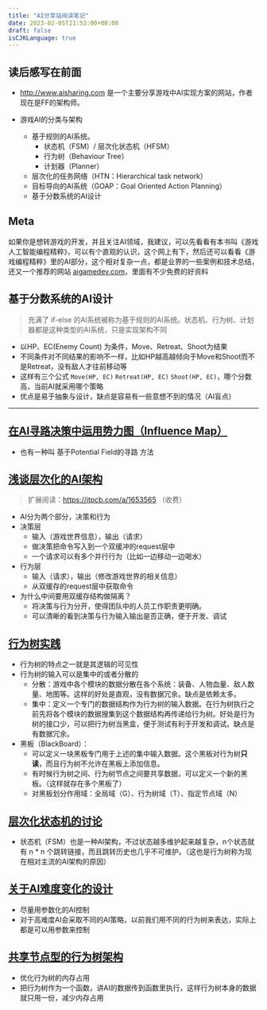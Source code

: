 ```yaml
---
title: "AI分享站阅读笔记"
date: 2023-02-05T21:53:00+08:00
draft: false
isCJKLanguage: true
---
```


## 读后感写在前面

- http://www.aisharing.com 是一个主要分享游戏中AI实现方案的网站，作者现在是FF的架构师。
- 游戏AI的分类与架构

  - 基于规则的AI系统。
    - 状态机（FSM）/ 层次化状态机（HFSM）
    - 行为树（Behaviour Tree）
    - 计划器（Planner）
  - 层次化的任务网络（HTN：Hierarchical task network）
  - 目标导向的AI系统（GOAP：Goal Oriented Action Planning）
  - 基于分数系统的AI设计
  

## Meta

如果你是想转游戏的开发，并且关注AI领域，我建议，可以先看看有本书叫《游戏人工智能编程精粹》，可以有个直观的认识，这个网上有下，然后还可以看看《游戏编程精粹》里的AI部分，这个相对复杂一点，都是业界的一些案例和技术总结，还又一个推荐的网站 [aigamedev.com](aigamedev.com)，里面有不少免费的好资料

## **基于分数系统的AI设计**

> 充满了 if-else 的AI系统被称为基于规则的AI系统。状态机、行为树、计划器都是这种类型的AI系统，只是实现架构不同

- 以HP、EC(Enemy Count) 为条件，Move、Retreat、Shoot为结果
- 不同条件对不同结果的影响不一样，比如HP越高越倾向于Move和Shoot而不是Retreat，没有敌人才往前移动等
- 这样有三个公式 `Move(HP, EC)` `Retreat(HP, EC)` `Shoot(HP, EC)`，哪个分数高，当前AI就采用哪个策略
- 优点是易于抽象与设计，缺点是容易有一些意想不到的情况（AI盲点）

------

## **[在AI寻路决策中运用势力图（Influence Map）](http://www.aisharing.com/archives/80)**

- 也有一种叫 基于Potential Field的寻路 方法

## **[浅谈层次化的AI架构](http://www.aisharing.com/archives/86)**

> 扩展阅读：https://itpcb.com/a/1653565 （收费）

- AI分为两个部分，决策和行为
- 决策层
  - 输入（游戏世界信息），输出（请求）
  - 做决策把命令写入到一个双缓冲的request层中
  - 一个请求可以有多个并行行为（比如一边移动一边喝水）
- 行为层
  - 输入（请求），输出（修改游戏世界的相关信息）
  - 从双缓存的request层中获取命令
- 为什么中间要用双缓存结构做隔离？
  - 将决策与行为分开，使得团队中的人员工作职责更明确。
  - 可以清晰的看到决策与行为输入输出是否正确，便于开发、调试

## **[行为树实践](http://www.aisharing.com/archives/90)**

- 行为树的特点之一就是其逻辑的可见性
- 行为树的输入可以是集中的或者分散的
  - 分散：游戏中各个模块的数据分散在各个系统：装备、人物血量、敌人数量、地图等。这样的好处是直观，没有数据冗余。缺点是依赖太多。
  - 集中：定义一个专门的数据结构作为行为树的输入数据。在行为树执行之前先将各个模块的数据搜集到这个数据结构再传递给行为树。好处是行为树的接口少，可以把行为树当黑盒，便于测试有利于开发和调试。缺点是有数据冗余。
- 黑板（BlackBoard）：
  - 可以定义一块黑板专门用于上述的集中输入数据。这个黑板对行为树**只读**，而且行为树不允许在黑板上添加信息。
  - 有时候行为树之间、行为树节点之间要共享数据，可以定义一个新的黑板。（这样就存在多个黑板了）
  - 对黑板划分作用域：全局域（G）、行为树域（T）、指定节点域（N）

## **[层次化状态机的讨论](http://www.aisharing.com/archives/393)**

- 状态机（FSM）也是一种AI架构，不过状态越多维护起来越复杂，n个状态就有 n * n 个跳转链接，而且跳转历史也几乎不可维护。（这也是行为树称为现在相对主流的AI架构的原因）

## **[关于AI难度变化的设计](http://www.aisharing.com/archives/402)**

- 尽量用参数化的AI控制
- 对于高难度AI会采取不同的AI策略，以前我们用不同的行为树来表达，实际上都是可以用参数来控制

## **[共享节点型的行为树架构](http://www.aisharing.com/archives/563)**

- 优化行为树的内存占用
- 把行为树作为一个函数，讲AI的数据传到函数里执行，这样行为树本身的数据就只用一份，减少内存占用


